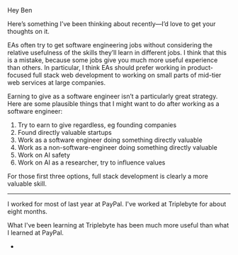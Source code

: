 Hey Ben

Here’s something I’ve been thinking about recently—I’d love to get your thoughts on it.

EAs often try to get software engineering jobs without considering the relative usefulness of the skills they’ll learn in different jobs. I think that this is a mistake, because some jobs give you much more useful experience than others. In particular, I think EAs should prefer working in product-focused full stack web development to working on small parts of mid-tier web services at large companies.

Earning to give as a software engineer isn’t a particularly great strategy. Here are some plausible things that I might want to do after working as a software engineer:

1. Try to earn to give regardless, eg founding companies
2. Found directly valuable startups
3. Work as a software engineer doing something directly valuable
4. Work as a non-software-engineer doing something directly valuable
5. Work on AI safety
6. Work on AI as a researcher, try to influence values

For those first three options, full stack development is clearly a more valuable skill. 

-----------


I worked for most of last year at PayPal. I've worked at Triplebyte for about eight months.

What I've been learning at Triplebyte has been much more useful than what I learned at PayPal.


-